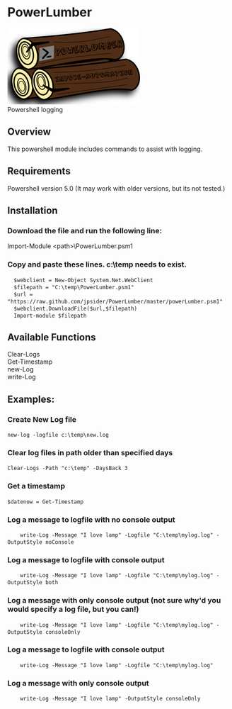 # PowerLumber
![Alt text](https://github.com/jpsider/PowerLumber/blob/master/Images/PowerLumber_small.png "PowerLumber Icon")  
Powershell logging  

## Overview  
This powershell module includes commands to assist with logging.    

## Requirements  
Powershell version 5.0 (It may work with older versions, but its not tested.) 

## Installation  
### Download the file and run the following line:  
Import-Module \<path>\PowerLumber.psm1  

### Copy and paste these lines. c:\temp needs to exist.  
      $webclient = New-Object System.Net.WebClient  
      $filepath = "C:\temp\PowerLumber.psm1"  
      $url = "https://raw.github.com/jpsider/PowerLumber/master/powerLumber.psm1"  
      $webclient.DownloadFile($url,$filepath)  
      Import-module $filepath  

## Available Functions 
Clear-Logs  
Get-Timestamp  
new-Log  
write-Log  

## Examples:  
### Create New Log file  
    new-log -logfile c:\temp\new.log  
### Clear log files in path older than specified days  
    Clear-Logs -Path "c:\temp" -DaysBack 3  
### Get a timestamp  
    $datenow = Get-Timestamp  
### Log a message to logfile with no console output  
		write-Log -Message "I love lamp" -Logfile "C:\temp\mylog.log" -OutputStyle noConsole  
### Log a message to logfile with console output  
		write-Log -Message "I love lamp" -Logfile "C:\temp\mylog.log" -OutputStyle both  
### Log a message with only console output (not sure why'd you would specify a log file, but you can!)  
		write-Log -Message "I love lamp" -Logfile "C:\temp\mylog.log" -OutputStyle consoleOnly  
### Log a message to logfile with console output  
		write-Log -Message "I love lamp" -Logfile "C:\temp\mylog.log"                        
### Log a message with only console output  
		write-Log -Message "I love lamp" -OutputStyle consoleOnly  
